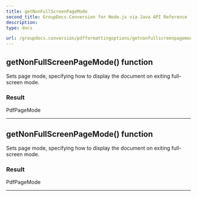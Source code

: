 ```yaml
---
title: getNonFullScreenPageMode
second_title: GroupDocs.Conversion for Node.js via Java API Reference
description: 
type: docs

url: /groupdocs.conversion/pdfformattingoptions/getnonfullscreenpagemode/
---
```


## getNonFullScreenPageMode()  function

 Sets page mode, specifying how to display the document on exiting full-screen mode.
 

### Result
PdfPageMode


---


## getNonFullScreenPageMode()  function

 Sets page mode, specifying how to display the document on exiting full-screen mode.
 

### Result
PdfPageMode


---



